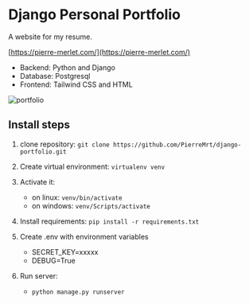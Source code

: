 # Django Personal Portfolio

A website for my resume.

[https://pierre-merlet.com/](https://pierre-merlet.com/)

* Backend: Python and Django
* Database: Postgresql
* Frontend: Tailwind CSS and HTML

![portfolio](https://user-images.githubusercontent.com/69766734/137705363-f98a6200-45e3-4673-8749-977226ef2901.png)

## Install steps
1. clone repository: `git clone https://github.com/PierreMrt/django-portfolio.git`

2. Create virtual environment: `virtualenv venv`

3. Activate it: 
    * on linux: `venv/bin/activate`
    * on windows: `venv/Scripts/activate`

4. Install requirements: `pip install -r requirements.txt`

5. Create .env with environment variables
    * SECRET_KEY=xxxxx
    * DEBUG=True

6. Run server: 
    * `python manage.py runserver`
